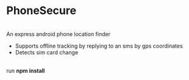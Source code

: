 # PhoneSecure 
<br>An express android phone location finder
<ul>
  <li>Supports offline tracking by replying to an sms by gps coordinates</li>
  <li>Detects sim card change</li>
</ul>
    
<br>run <b>npm install</b>


